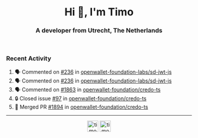 <h1 align="center">Hi 👋, I'm Timo</h1>
<h3 align="center">A developer from Utrecht, The Netherlands</h3>
<br/>
<!-- https://github.com/rahuldkjain/github-profile-readme-generator --!>

<!--  <p align="left"><img src="https://github-readme-stats.vercel.app/api?username=timoglastra&show_icons=true&count_private=true&" alt="timoglastra" /></p> --!>

<!--
Github language stats
<p align="left"><img src="https://github-readme-stats.vercel.app/api/top-langs/?username=timoglastra&layout=compact" alt="timoglastra" /><p>
-->

<!-- Codestats language stats -->
<!-- <p align="left"><img src="https://codestats-readme.vercel.app/api/top-langs/?username=timoglastra&layout=compact&language_count=12" alt="timoglastra" /><p>    --!>
  
<h3>Recent Activity</h3>

<!--START_SECTION:activity-->
1. 🗣 Commented on [#236](https://github.com/openwallet-foundation-labs/sd-jwt-js/issues/236#issuecomment-2156737653) in [openwallet-foundation-labs/sd-jwt-js](https://github.com/openwallet-foundation-labs/sd-jwt-js)
2. 🗣 Commented on [#236](https://github.com/openwallet-foundation-labs/sd-jwt-js/issues/236#issuecomment-2156736011) in [openwallet-foundation-labs/sd-jwt-js](https://github.com/openwallet-foundation-labs/sd-jwt-js)
3. 🗣 Commented on [#1863](https://github.com/openwallet-foundation/credo-ts/issues/1863#issuecomment-2156693370) in [openwallet-foundation/credo-ts](https://github.com/openwallet-foundation/credo-ts)
4. 🔒 Closed issue [#97](https://github.com/openwallet-foundation/credo-ts/issues/97) in [openwallet-foundation/credo-ts](https://github.com/openwallet-foundation/credo-ts)
5. 🎉 Merged PR [#1894](https://github.com/openwallet-foundation/credo-ts/pull/1894) in [openwallet-foundation/credo-ts](https://github.com/openwallet-foundation/credo-ts)
<!--END_SECTION:activity-->

---

<p align="center">
<a href="https://twitter.com/timoglastra" target="blank"><img align="center" src="https://cdn.jsdelivr.net/npm/simple-icons@3.0.1/icons/twitter.svg" alt="timoglastra" height="30" width="30" /></a>
<a href="https://linkedin.com/in/timoglastra" target="blank"><img align="center" src="https://cdn.jsdelivr.net/npm/simple-icons@3.0.1/icons/linkedin.svg" alt="timoglastra" height="30" width="30" /></a>
</p>



